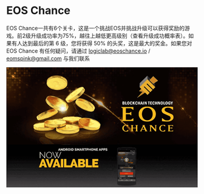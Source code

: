 # EOS Chance

EOS Chance一共有6个关卡，这是一个挑战EOS并挑战升级可以获得奖励的游戏。前2级升级成功率为75%，越往上越低更高级别（查看升级成功概率表）。如果有人达到最后的第 6 级，您将获得 50% 的头奖，这是最大的奖金。如果您对 EOS Chance 有任何疑问，请通过 logiclab@eoschance.io / eomspink@gmail.com 与我们联系

![eoschance-dapp-gambling-eos-image1_fcd2c63ef4131621a50489ab6e0f336e](eoschance-dapp-gambling-eos-image1_fcd2c63ef4131621a50489ab6e0f336e.png)
